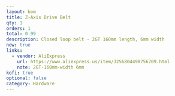 ```yaml
---
layout: bom
title: Z-Axis Drive Belt
qty: 1
orders: 1
total: 0.99
description: Closed loop belt - 2GT 160mm length, 6mm width
new: true
links:
  - vendor: AliExpress
    url: https://www.aliexpress.us/item/3256804498756709.html
    note: 2GT-160mm-width 6mm
kofi: true
optional: false
category: Hardware
---
```

